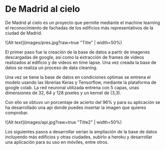 # De Madrid al cielo

De Madrid al cielo es un proyecto que permite mediante el machine learning el reconocimiento de fachadas de los edificios más representativos de la ciudad de Madrid.

![Alt text](images/pres.jpg?raw=true "Title" | width=50%)

El primer paso fue la creación de la base de datos a partir de imagenes descargadas de google, así como la extracción de frames de videos realizados al edificio y de videos en time lapse. Una vez creada la base de datos se realiza un proceso de data cleaning.

Una vez se tiene la base de datos en condiciones optimas se entrena el modelo usando las librerias Keras y Tensorflow, mediante la plataforma de google colab. La red neuronal utilizada entrena con 5 capas, unas dimensiones de 32, 64 y 128 pixeles y un kernel de (3,3).

Con ello se obtuvo un porcentaje de acierto del 96% y para su aplicación se ha desarrollado una api donde puedes insertar la imagen que quieres comprobar.

![Alt text](images/api.jpg?raw=true "Title2" | width=50%)

Los siguientes pasos a desarrollar serían la ampliación de la base de datos incluyendo más edificios y otras ciudades, subirlo a heroku y desarrollar una aplicación para su uso en móviles, entre otros.
